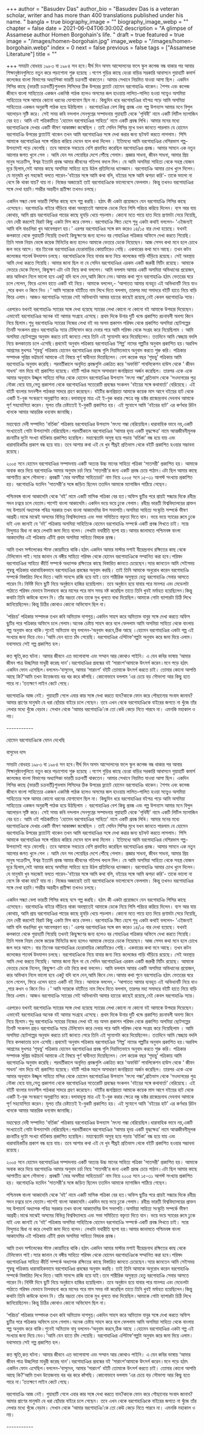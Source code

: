 +++
author = "Basudev Das"
author_bio = "Basudev Das is a veteran scholar, writer and has more than 400 translations published under his name. "
bangla = true
biography_image = ""
biography_image_webp = ""
chapter = false
date = 2021-06-04T06:30:00Z
description = "A glimpse of Assamese author Homen Borgohain's life. "
draft = true
featured = true
image = "/images/homen-borgohain.jpg"
image_webp = "/images/homen-borgohain.webp"
index = 0
next = false
previous = false
tags = ["Assamese Literature"]
title = ""

+++
সময়টা বোধহয় ১৯৮৩ বা ১৯৮৪ সন হবে।দীৰ্ঘ দিন অসম আন্দোলনের ফলে স্কুল কলেজ বন্ধ থাকার পর আবার শিক্ষানুষ্ঠানগুলিতে নতুন করে পড়াশোনা শুরু হয়েছে ।গণেশ গুড়ির কাছে হেংরা বাড়ির সরকারি আবাসনে গুয়াহাটি কমার্স কলেজের বাংলা বিভাগের অধ্যাপিকা ভারতী চক্রবর্তী থাকতেন। আমার সেখানে নিয়মিত যাওয়া আসা ছিল। একদিন পিসির কাছে (ভারতী চক্রবর্তী)শুনলাম পিসিদের ঠিক উপরের ফ্ল্যাটে হোমেন বরগোহাঞি থাকেন। শৈশব এবং কলেজ জীবনে বাংলা সাহিত্যের একজন একনিষ্ঠ পাঠক হলেও অসমের জল হাওয়ায় লালিত-পালিত হওয়া সত্ত্বেও অসমিয়া সাহিত্যের সঙ্গে আমার কোনো ধরনের যোগাযোগ ছিল না। কিছুদিন ধরে বরগোহাঞির বইপত্র পড়ে আমি অসমিয়া সাহিত্যের একজন অনুরাগী পাঠক হয়ে উঠছিলাম । বরগোহাঞির বেশ কিছু প্রবন্ধ এবং গল্প উপন্যাস আমার মনে বিপুল আলোড়ন সৃষ্টি করে। সেই সময় কবি নন্দলাল সেনগুপ্তের সম্পাদনায় গুয়াহাটি থেকে 'পৃথিবী' নামে একটি লিটিল ম্যাগাজিন বের হত। আমি ওই পত্রিকাটিতে 'হোমেন বরগোহাঞির সাহিত্য' নামে একটি প্রবন্ধ লিখি। আমার মনের মধ্যে বরগোহাঞিকে দেখার একটি ভীষণ আকাঙ্ক্ষা জন্মেছিল । তাই সেদিন পিসির মুখে যখন জানতে পারলাম যে হোমেন বরগোহাঞি উপরের ফ্ল্যাটেই থাকেন তখন আমি বরগোহাঞির সঙ্গে দেখা করার জন্য ছটফট করতে লাগলাম। পিসি আমাকে বরগোহাঞির সঙ্গে পরিচয় করিয়ে দেবেন বলে কথা দিলেন । ইতিমধ্যে আমি বরগোহাঞির বেশিরভাগ গল্প-উপন্যাসই পড়ে ফেলেছি। তবে আমাকে সবচেয়ে বেশি প্রভাবিত করেছিল বরগোহাঞির প্রবন্ধ। আমার সামনে এক নতুন আলোর জগত খুলে গেল । আমি যেন সব পেয়েছির দেশে পৌঁছে গেলাম। প্রজ্ঞার সাধনা, জীবন সাধনা, আমার প্রিয় মানুষ সক্রেটিস, ঈশ্বর ইত্যাদি প্রবন্ধ আমার জীবনের গতিপথ বদলে দিল। যে আমি অসমিয়া সাহিত্য থেকে সহস্ত্র যোজন দূরে ছিলাম,সেই আমার কাছে অসমিয়া সাহিত্য হয়ে উঠল প্রতিদিনের ধ্যানজ্ঞান। বরগোহাঞি আমার চোখ খুলে দিলেন। যে মানুষটা খুব সহজেই বলতে পারেন-'বইয়ের সঙ্গে আমি কথা বলি, বইয়ের সঙ্গে আমি ঝগড়া করি'- তাকে ভালো না বেসে কি থাকা যায়? যায় না। নিজের অজান্তেই তাই বরগোহাঞিকে ভালোবেসে ফেললাম। কিন্তু তখনও বরগোহাঞির সঙ্গে দেখা হয়নি।শবরীর অন্তহীন প্রতীক্ষা তখনও চলছে।

একদিন সন্ধ্যা বেলা ভারতী পিসির কাছে বসে গল্প করছি। হঠাৎ কী একটা প্রয়োজনে যেন বরগোহাঞি পিসির কাছে এসেছেন। বরগোহাঞি বাইরে দাঁড়িয়ে থাকা অবস্থাতেই আমাকে ডেকে নিয়ে পিসি পরিচয় করিয়ে দিলেন। ব‍্যস আর যায় কোথায়, আমি প্রায় বরগোহাঞির পায়ের কাছে হুমড়ি খেয়ে পড়লাম। কোনো মতে পায়ে হাত দিয়ে প্রণামটা সেরে নিয়েছি, যেন দেরী করলেই বিরাট কিছু একটা মিস করে ফেলব। বরগোহাঞি স্মিত হেসে শুধু একটা কথাই বললেন- 'এইজন্যই আমি বলি বাঙালিরা খুব আবেগপ্রবণ হয়।' এরপর বরগোহাঞির সঙ্গে কম করেও ১৪/১৫ বার দেখা হয়েছে। যখনই কলকাতা থেকে গুয়াহাটি গিয়েছি তখনই কিছুক্ষণের জন্য হলেও বর গোহাঞির পত্রিকার অফিসে দেখা করতে গিয়েছি। তিনি সমস্ত নিয়ম ভেঙ্গে কয়েক মিনিটের জন্য হলেও আমাকে ভেতরে ডেকে নিয়েছেন। আজ সেসব কথা মনে হলে চোখে জল ভরে আসে। বার তিনেক বরগোহাঞির হেংরাবাড়ির কোয়ার্টারেও গেছি। একবারের কথা মনে আছে। তখন কটন কলেজের শতবর্ষ উদযাপন চলছে। বরগোহাঞিকে নিয়ে যাবার জন্য নিচে কলেজের গাড়ি দাঁড়িয়ে রয়েছে। সেই অবস্থায় আমি দেখা করতে গিয়েছি। আমার জানা ছিল না যে সেদিন বরগোহাঞির এরকম একটি জরুরী মিটিং রয়েছে। আমাকে ভেতরে ডেকে নিলেন, কিছুক্ষণ এটা ওটা নিয়ে কথা বললেন। আমি বললাম আমার একটি অসমিয়া অভিধানের প্রয়োজন, কার অভিধান নিলে ভালো হবে একটু যদি বলে দেন,আমি কিনে নেব।আমার কথা শুনে বরগোহাঞি হঠাৎ ভেতরের ঘরে চলে গেলেন, ফিরে এলেন হাতে একটি বই নিয়ে। আমাকে বললেন,- ‘আপাতত আমার ব্যবহৃত এই অভিধানটি নিয়ে যাও ,পরে কখন ও কিনে নিও ।’ আমি স্যারকে বইটিতে নাম লিখে দিতে বললাম, তারপর মহা সমাদরে বইটি হাতে নিয়ে বাড়ি ফিরে এলাম। আজও বরগোহাঞি স্যারের সেই অভিধানটা আমার হাতের কাছেই রয়েছে,নেই কেবল বরগোহাঞি স্যার।

এরপরেও যখনই বরগোহাঞি স্যারের সঙ্গে দেখা হয়েছে স‍্যারের লেখা কোনো না কোনো বই আমাকে উপহার দিয়েছেন। এভাবেই বরগোহাঞির অনেক বই আমার সংগ্রহে এসেছে। প্রথম দিকে উনার দুটি খন্ডে প্রকাশিত রচনাবলী অবশ্য কিনে নিয়ে ছিলাম।শুধু বরগোহাঞি স্যারের নিজের লেখা বই নয় অসম প্রকাশন পরিষদ থেকে প্রকাশিত অসমিয়া ছোটগল্পের তিনটি সংকলন গ্রন্থও বরগোহাঞি স্যার টেলিফোন করে দেবার পরে আমি পরিষদ থেকে সংগ্রহ করে নিয়েছিলাম । আমি অসমিয়া ছোটগল্পের অনুবাদ করতে চাই জানতে পেরে তিনি এই সুযোগটা করে দিয়েছিলেন। ততদিনে আমি স্বেচ্ছায় বদলি নিয়ে কলকাতায় চলে এসেছি।প্রথমেই অনুবাদ পত্রিকায় বরগোহাঞির ‘শিল্প’ নামের গল্পটির অনুবাদ প্রকাশিত হয়।অরবিন্দ আশ্রমের মুখপত্র ‘শৃন্বন্তু’ পত্রিকায় হোমেন বরগোহাঞির প্রবন্ধ গুলি নিয়মিতভাবে অনুবাদ করতে শুরু করি। পত্রিকার সম্পাদক সুপ্রিয় ভট্টাচার্য আমাকে এই বিষয়ে পূর্ণ স্বাধীনতা দিয়েছিলেন। বেশ কয়েক বছর ‘শৃন্বন্তু’ পত্রিকায় আমি বরগোহাঞি অনুবাদ করেছি। পরবর্তীকালে অনূদিত প্রবন্ধগুলি একত্রিত করে 'অফবিট' পাবলিকেশন হাউস থেকে ' জীবন সাধনা' নাম দিয়ে বই প্রকাশিত হয়েছে। বইটি পাঠক মহলে অসাধারণ জনপ্রিয়তা অর্জন করেছিল। তারপর একে একে আমার অনুবাদে উজ্জ্বল সাহিত্য মন্দির থেকে হোমেন বরগোহাঞির উপন্যাস 'মৎস্য গন্ধা',প্রতিভাস থেকে 'সওদাগরের পুত্র নৌকা বেয়ে যায়,সেতু প্রকাশনা থেকে বরগোহাঞির সতেরোটি প্রবন্ধের সংকলন 'বইয়ের সঙ্গে কথাবার্তা' বেরিয়েছে। এই বইটি বাংলার মননশীল পাঠকরা সাদরে গ্রহণ করেছেন। বইটির জনপ্রিয়তা আমাকে কয়েক মাস আগে বইয়ের হাট থেকে একটি ই-বুক সংস্করণে অনুপ্রাণিত করে।বলাবাহুল্য মাত্র এই ই-বুক করার ক্ষেত্রে বন্ধু ডক্টর রাজেন্দ্রনাথ দেবনাথ আমাকে পূর্ণ সহযোগিতা করেন। মূলত তাঁর চেষ্টাতেই ই-বুকটি প্রকাশিত হয়। এই সুযোগে আমি 'বইয়ের হাট' এর কর্ণধার রিটন খানকে আমার আন্তরিক ধন্যবাদ জানাচ্ছি।

মহাশ্বেতা দেবী সম্পাদিত 'বর্তিকা' পত্রিকায় বরগোহাঞির উপন্যাস 'মৎস্য গন্ধা বেরিয়েছিল।ধারাবাহিক ভাবে নয়,একটি সংখ্যাতেই গোটা উপন্যাসটা বেরিয়েছিল।পরবর্তীকালে বরগোহাঞির ‘আমার হৃদয় একটি যুদ্ধক্ষেত্র’ নামে আত্মজীবনীমূলক রচনাটির দুটো সংখ্যা বর্তিকায় প্রকাশিত হয়েছিল। মহাশ্বেতাদি অসুস্থ হয়ে পড়ায় ‘বর্তিকা’ বন্ধ হয়ে যায় এবং ধারাবাহিকটির প্রকাশ বন্ধ হয়ে যায়। তবে আশার কথা এই যে খুব শীঘ্রই প্রতিভাস থেকে বইটি প্রকাশিত হওয়ার সম্ভাবনা রয়েছে।

২০০৫ সনে হোমেন বরগোহাঞির সম্পাদনায় একটি অত্যন্ত উচ্চ মানের সাহিত্য পত্রিকা 'সাতসরী' প্রকাশিত হয়। আমাকে অবাক করে দিয়ে বরগোহাঞি আমার অনুবাদ চর্চা নিয়ে 'সাতসরী'র জন্য একটি প্রবন্ধ চেয়ে পাঠান।এটা ছিল আমার কাছে আশাতীত রূপে সৌভাগ্য। প্রবন্ধটি 'মোর অসমীয়া সাহিত্যচর্চা' নাম নিয়ে ২০০৫ সনে ১৫-৩১ আগস্ট সংখ্যায় প্রকাশিত হয়। বরগোহাঞি যতদিন 'সাতসরী'র সঙ্গে জড়িত ছিলেন ততদিন আমাকে ম্যাগাজিন পাঠিয়ে গেছেন।

পশ্চিমবঙ্গ বাংলা আকাদেমি থেকে ‘বই’ নামে একটি মাসিক পত্রিকা বের হত।অফিস ছুটির পরে প্রায়ই সন্ধ্যার দিকে রবীন্দ্র সদন চত্বরে চলে যেতাম।পাশেই বাংলা আকাদেমি।একদিন ভয়ে ভয়ে ঢুকে গেলাম। রবীন্দ্র ভারতী বিশ্ববিদ্যালয়ের প্রাক্তন সহ উপাচার্য অধ্যাপক পবিত্র সরকার তখন বাংলা আকাদেমির উপ সভাপতি।অসমিয়া সাহিত্য সংস্কৃতি সম্পর্কে ভীষণ আগ্রহী।মাঝে মাঝেই অসমের বিভিন্ন বিশ্ববিদ্যালয়ে এবং সভা সমিতিতে বক্তৃতা দিতে যান। ভয়ে ভয়ে স্যারের রুমে ঢুকে যাই এবং জানাই যে ‘বই’ পত্রিকায় অসমিয়া সাহিত্যিক হোমেন বরগোহাঞি সম্পর্কে একটি প্রবন্ধ লিখতে চাই। স্যার বিন্দুমাত্র দ্বিধা না করে লেখাটা জমা দিতে বলেন। লেখাটা যথারীতি ছাপা হয়।আমার জানামতে পশ্চিমবঙ্গ বাংলা আকাদেমির এই পত্রিকায় এটিই প্রথম অসমিয়া সাহিত্য বিষয়ক প্রবন্ধ।

আমি তখন সল্টলেকের স্টাফ কোয়ার্টারে থাকি।হঠাৎ একদিন আমার মাস্টার মশাই বীরেন্দ্রনাথ রক্ষিতের কাছ থেকে টেলিফোন পাই।স্যার জানান যে বঙ্গীয় সাহিত্য পরিষদ থেকে হোমেন বরগোহাঞিকে সম্মানিত করা হবে।পরিষদ বরগোহাঞির সাহিত্য কীর্তি সম্পর্কে অধ্যাপক রক্ষিতের কাছে বিস্তারিত জানতে চেয়েছেন।স্যার জানতেন আমি সেইসময় শৃ্ন্বন্তু পত্রিকায় ধারাবাহিকভাবে বরগোহাঞির প্রবন্ধের অনুবাদ করছি। তাই তিনি আমাকে অনুরোধ করেন বরগোহাঞি সম্পর্কে বিস্তারিত লিখে দিতে।আমি সানন্দে রাজি হয়ে যাই।তবে শারীরিক অসুস্থতা হেতু বরগোহাঞি সেবার আসতে পারেন নি।নির্দিষ্ট দিনে ছুটি নিয়ে অনুষ্ঠানে হাজির হয়েছিলাম। তবে অনুষ্ঠান হয়ে যাবার পরে মানপত্র এবং মেডেলটা পাঠাতে পরিষদ যেভাবে টালবাহনা করে মাসের পরে মাস সময় নষ্ট করেছিল তাতে তিনি খুবই মর্মাহত হয়েছিলেন।কিন্তু কথাটা তিনি কাউকে বলেন নি। তাঁর ভদ্রতা বোধ তাকে মুখ খুলতে বাধা দিয়েছিল।আমাকে গোটা ব্যাপারটা চিঠি লিখে জানিয়েছিলেন।কিন্তু চিঠির কোথাও কোনো অভিযোগ ছিল না।

‘পরিচয়’ পত্রিকার সম্পাদক তখন কবি অমিতাভ দাশগুপ্ত।একদিন সাহস করে অমিতাভ বাবুর সঙ্গে দেখা করতে অফিস ছুটির পরে পত্রিকার অফিসে চলে গেলাম।অনেক চেষ্টায় সাহস করে বলে ফেললাম আমি অসমিয়া সাহিত্য থেকে বাংলায় গল্প অনুবাদ করে থাকি।শুনেই অমিতাভ বাবু বললেন-‘অনুবাদ করবে,ঠিক আছে ।হোমেন বরগোহাঞির একটা গল্প এই সংখ্যার জন্য দিয়ে যেও।’আমি যেন হাতে চাঁদ পেয়েছি। বরগোহাঞির এপিটাফ’গল্পটা অনুবাদ করে জমা দিয়ে এলাম। যথাসময়ে সেই গল্প প্রকাশিত হল।

কত স্মৃতি,কত ঘটনা। আমার জীবনে এত ভালোবাসা এবং সম্মান আর কোথাও পাইনি। এ যেন কবির ভাষায় ‘আমার জীবন পাত্র উচ্ছলিয়া মাধুরী করেছ দান’।বরগোহাঞির প্রবন্ধের বই ‘সারাংশ’আমাকে উৎসর্গ করেন।মনে পড়ে হঠাৎ একদিন ফোন এসেছিল।বললেন-‘বাসুদেব, আমার ‘সারাংশ’ বইটি তোমাকে উৎসর্গ করতে চাই। তোমার কোনো আপত্তি আছে কি?’আমি তখন উত্তেজনায় থর থর করে কাঁপছি। কোনোভাবে বললাম ‘এর চেয়ে বড় সৌভাগ্য আর কিছু হতে পারে না।’ততক্ষণে লাইন কেটে গেছে।

বরগোহাঞি আজ নেই। গুয়াহাটি গেলে এবার কার সঙ্গে দেখা করতে যাব?কাকে ফোন করে পৌছানোর সংবাদ জানাব? আমার প্রাণের মানুষটা যে ধরা ছোঁয়ার বাইরে চলে গেছেন। তবে এখন থেকে বরগোহাঞিকে বাইরের জগতে না খুঁজে তাঁর লেখার মধ্যে খুঁজে বেড়াব। সেখান থেকে ‘আমার বরগোহাঞি’কে তো কেউ কেড়ে নিতে পারবে না। এমনকি মহাকাল ও নয়।

\-----------

হোমেন বরগোহাঞিকে যেমন দেখেছি

বাসুদেব দাস

সময়টা বোধহয় ১৯৮৩ বা ১৯৮৪ সন হবে।দীৰ্ঘ দিন অসম আন্দোলনের ফলে স্কুল কলেজ বন্ধ থাকার পর আবার শিক্ষানুষ্ঠানগুলিতে নতুন করে পড়াশোনা শুরু হয়েছে ।গণেশ গুড়ির কাছে হেংরা বাড়ির সরকারি আবাসনে গুয়াহাটি কমার্স কলেজের বাংলা বিভাগের অধ্যাপিকা ভারতী চক্রবর্তী থাকতেন। আমার সেখানে নিয়মিত যাওয়া আসা ছিল। একদিন পিসির কাছে (ভারতী চক্রবর্তী)শুনলাম পিসিদের ঠিক উপরের ফ্ল্যাটে হোমেন বরগোহাঞি থাকেন। শৈশব এবং কলেজ জীবনে বাংলা সাহিত্যের একজন একনিষ্ঠ পাঠক হলেও অসমের জল হাওয়ায় লালিত-পালিত হওয়া সত্ত্বেও অসমিয়া সাহিত্যের সঙ্গে আমার কোনো ধরনের যোগাযোগ ছিল না। কিছুদিন ধরে বরগোহাঞির বইপত্র পড়ে আমি অসমিয়া সাহিত্যের একজন অনুরাগী পাঠক হয়ে উঠছিলাম । বরগোহাঞির বেশ কিছু প্রবন্ধ এবং গল্প উপন্যাস আমার মনে বিপুল আলোড়ন সৃষ্টি করে। সেই সময় কবি নন্দলাল সেনগুপ্তের সম্পাদনায় গুয়াহাটি থেকে 'পৃথিবী' নামে একটি লিটিল ম্যাগাজিন বের হত। আমি ওই পত্রিকাটিতে 'হোমেন বরগোহাঞির সাহিত্য' নামে একটি প্রবন্ধ লিখি। আমার মনের মধ্যে বরগোহাঞিকে দেখার একটি ভীষণ আকাঙ্ক্ষা জন্মেছিল । তাই সেদিন পিসির মুখে যখন জানতে পারলাম যে হোমেন বরগোহাঞি উপরের ফ্ল্যাটেই থাকেন তখন আমি বরগোহাঞির সঙ্গে দেখা করার জন্য ছটফট করতে লাগলাম। পিসি আমাকে বরগোহাঞির সঙ্গে পরিচয় করিয়ে দেবেন বলে কথা দিলেন । ইতিমধ্যে আমি বরগোহাঞির বেশিরভাগ গল্প-উপন্যাসই পড়ে ফেলেছি। তবে আমাকে সবচেয়ে বেশি প্রভাবিত করেছিল বরগোহাঞির প্রবন্ধ। আমার সামনে এক নতুন আলোর জগত খুলে গেল । আমি যেন সব পেয়েছির দেশে পৌঁছে গেলাম। প্রজ্ঞার সাধনা, জীবন সাধনা, আমার প্রিয় মানুষ সক্রেটিস, ঈশ্বর ইত্যাদি প্রবন্ধ আমার জীবনের গতিপথ বদলে দিল। যে আমি অসমিয়া সাহিত্য থেকে সহস্ত্র যোজন দূরে ছিলাম,সেই আমার কাছে অসমিয়া সাহিত্য হয়ে উঠল প্রতিদিনের ধ্যানজ্ঞান। বরগোহাঞি আমার চোখ খুলে দিলেন। যে মানুষটা খুব সহজেই বলতে পারেন-'বইয়ের সঙ্গে আমি কথা বলি, বইয়ের সঙ্গে আমি ঝগড়া করি'- তাকে ভালো না বেসে কি থাকা যায়? যায় না। নিজের অজান্তেই তাই বরগোহাঞিকে ভালোবেসে ফেললাম। কিন্তু তখনও বরগোহাঞির সঙ্গে দেখা হয়নি।শবরীর অন্তহীন প্রতীক্ষা তখনও চলছে।

একদিন সন্ধ্যা বেলা ভারতী পিসির কাছে বসে গল্প করছি। হঠাৎ কী একটা প্রয়োজনে যেন বরগোহাঞি পিসির কাছে এসেছেন। বরগোহাঞি বাইরে দাঁড়িয়ে থাকা অবস্থাতেই আমাকে ডেকে নিয়ে পিসি পরিচয় করিয়ে দিলেন। ব‍্যস আর যায় কোথায়, আমি প্রায় বরগোহাঞির পায়ের কাছে হুমড়ি খেয়ে পড়লাম। কোনো মতে পায়ে হাত দিয়ে প্রণামটা সেরে নিয়েছি, যেন দেরী করলেই বিরাট কিছু একটা মিস করে ফেলব। বরগোহাঞি স্মিত হেসে শুধু একটা কথাই বললেন- 'এইজন্যই আমি বলি বাঙালিরা খুব আবেগপ্রবণ হয়।' এরপর বরগোহাঞির সঙ্গে কম করেও ১৪/১৫ বার দেখা হয়েছে। যখনই কলকাতা থেকে গুয়াহাটি গিয়েছি তখনই কিছুক্ষণের জন্য হলেও বর গোহাঞির পত্রিকার অফিসে দেখা করতে গিয়েছি। তিনি সমস্ত নিয়ম ভেঙ্গে কয়েক মিনিটের জন্য হলেও আমাকে ভেতরে ডেকে নিয়েছেন। আজ সেসব কথা মনে হলে চোখে জল ভরে আসে। বার তিনেক বরগোহাঞির হেংরাবাড়ির কোয়ার্টারেও গেছি। একবারের কথা মনে আছে। তখন কটন কলেজের শতবর্ষ উদযাপন চলছে। বরগোহাঞিকে নিয়ে যাবার জন্য নিচে কলেজের গাড়ি দাঁড়িয়ে রয়েছে। সেই অবস্থায় আমি দেখা করতে গিয়েছি। আমার জানা ছিল না যে সেদিন বরগোহাঞির এরকম একটি জরুরী মিটিং রয়েছে। আমাকে ভেতরে ডেকে নিলেন, কিছুক্ষণ এটা ওটা নিয়ে কথা বললেন। আমি বললাম আমার একটি অসমিয়া অভিধানের প্রয়োজন, কার অভিধান নিলে ভালো হবে একটু যদি বলে দেন,আমি কিনে নেব।আমার কথা শুনে বরগোহাঞি হঠাৎ ভেতরের ঘরে চলে গেলেন, ফিরে এলেন হাতে একটি বই নিয়ে। আমাকে বললেন,- ‘আপাতত আমার ব্যবহৃত এই অভিধানটি নিয়ে যাও ,পরে কখন ও কিনে নিও ।’ আমি স্যারকে বইটিতে নাম লিখে দিতে বললাম, তারপর মহা সমাদরে বইটি হাতে নিয়ে বাড়ি ফিরে এলাম। আজও বরগোহাঞি স্যারের সেই অভিধানটা আমার হাতের কাছেই রয়েছে,নেই কেবল বরগোহাঞি স্যার।

এরপরেও যখনই বরগোহাঞি স্যারের সঙ্গে দেখা হয়েছে স‍্যারের লেখা কোনো না কোনো বই আমাকে উপহার দিয়েছেন। এভাবেই বরগোহাঞির অনেক বই আমার সংগ্রহে এসেছে। প্রথম দিকে উনার দুটি খন্ডে প্রকাশিত রচনাবলী অবশ্য কিনে নিয়ে ছিলাম।শুধু বরগোহাঞি স্যারের নিজের লেখা বই নয় অসম প্রকাশন পরিষদ থেকে প্রকাশিত অসমিয়া ছোটগল্পের তিনটি সংকলন গ্রন্থও বরগোহাঞি স্যার টেলিফোন করে দেবার পরে আমি পরিষদ থেকে সংগ্রহ করে নিয়েছিলাম । আমি অসমিয়া ছোটগল্পের অনুবাদ করতে চাই জানতে পেরে তিনি এই সুযোগটা করে দিয়েছিলেন। ততদিনে আমি স্বেচ্ছায় বদলি নিয়ে কলকাতায় চলে এসেছি।প্রথমেই অনুবাদ পত্রিকায় বরগোহাঞির ‘শিল্প’ নামের গল্পটির অনুবাদ প্রকাশিত হয়।অরবিন্দ আশ্রমের মুখপত্র ‘শৃন্বন্তু’ পত্রিকায় হোমেন বরগোহাঞির প্রবন্ধ গুলি নিয়মিতভাবে অনুবাদ করতে শুরু করি। পত্রিকার সম্পাদক সুপ্রিয় ভট্টাচার্য আমাকে এই বিষয়ে পূর্ণ স্বাধীনতা দিয়েছিলেন। বেশ কয়েক বছর ‘শৃন্বন্তু’ পত্রিকায় আমি বরগোহাঞি অনুবাদ করেছি। পরবর্তীকালে অনূদিত প্রবন্ধগুলি একত্রিত করে 'অফবিট' পাবলিকেশন হাউস থেকে ' জীবন সাধনা' নাম দিয়ে বই প্রকাশিত হয়েছে। বইটি পাঠক মহলে অসাধারণ জনপ্রিয়তা অর্জন করেছিল। তারপর একে একে আমার অনুবাদে উজ্জ্বল সাহিত্য মন্দির থেকে হোমেন বরগোহাঞির উপন্যাস 'মৎস্য গন্ধা',প্রতিভাস থেকে 'সওদাগরের পুত্র নৌকা বেয়ে যায়,সেতু প্রকাশনা থেকে বরগোহাঞির সতেরোটি প্রবন্ধের সংকলন 'বইয়ের সঙ্গে কথাবার্তা' বেরিয়েছে। এই বইটি বাংলার মননশীল পাঠকরা সাদরে গ্রহণ করেছেন। বইটির জনপ্রিয়তা আমাকে কয়েক মাস আগে বইয়ের হাট থেকে একটি ই-বুক সংস্করণে অনুপ্রাণিত করে।বলাবাহুল্য মাত্র এই ই-বুক করার ক্ষেত্রে বন্ধু ডক্টর রাজেন্দ্রনাথ দেবনাথ আমাকে পূর্ণ সহযোগিতা করেন। মূলত তাঁর চেষ্টাতেই ই-বুকটি প্রকাশিত হয়। এই সুযোগে আমি 'বইয়ের হাট' এর কর্ণধার রিটন খানকে আমার আন্তরিক ধন্যবাদ জানাচ্ছি।

মহাশ্বেতা দেবী সম্পাদিত 'বর্তিকা' পত্রিকায় বরগোহাঞির উপন্যাস 'মৎস্য গন্ধা বেরিয়েছিল।ধারাবাহিক ভাবে নয়,একটি সংখ্যাতেই গোটা উপন্যাসটা বেরিয়েছিল।পরবর্তীকালে বরগোহাঞির ‘আমার হৃদয় একটি যুদ্ধক্ষেত্র’ নামে আত্মজীবনীমূলক রচনাটির দুটো সংখ্যা বর্তিকায় প্রকাশিত হয়েছিল। মহাশ্বেতাদি অসুস্থ হয়ে পড়ায় ‘বর্তিকা’ বন্ধ হয়ে যায় এবং ধারাবাহিকটির প্রকাশ বন্ধ হয়ে যায়। তবে আশার কথা এই যে খুব শীঘ্রই প্রতিভাস থেকে বইটি প্রকাশিত হওয়ার সম্ভাবনা রয়েছে।

২০০৫ সনে হোমেন বরগোহাঞির সম্পাদনায় একটি অত্যন্ত উচ্চ মানের সাহিত্য পত্রিকা 'সাতসরী' প্রকাশিত হয়। আমাকে অবাক করে দিয়ে বরগোহাঞি আমার অনুবাদ চর্চা নিয়ে 'সাতসরী'র জন্য একটি প্রবন্ধ চেয়ে পাঠান।এটা ছিল আমার কাছে আশাতীত রূপে সৌভাগ্য। প্রবন্ধটি 'মোর অসমীয়া সাহিত্যচর্চা' নাম নিয়ে ২০০৫ সনে ১৫-৩১ আগস্ট সংখ্যায় প্রকাশিত হয়। বরগোহাঞি যতদিন 'সাতসরী'র সঙ্গে জড়িত ছিলেন ততদিন আমাকে ম্যাগাজিন পাঠিয়ে গেছেন।

পশ্চিমবঙ্গ বাংলা আকাদেমি থেকে ‘বই’ নামে একটি মাসিক পত্রিকা বের হত।অফিস ছুটির পরে প্রায়ই সন্ধ্যার দিকে রবীন্দ্র সদন চত্বরে চলে যেতাম।পাশেই বাংলা আকাদেমি।একদিন ভয়ে ভয়ে ঢুকে গেলাম। রবীন্দ্র ভারতী বিশ্ববিদ্যালয়ের প্রাক্তন সহ উপাচার্য অধ্যাপক পবিত্র সরকার তখন বাংলা আকাদেমির উপ সভাপতি।অসমিয়া সাহিত্য সংস্কৃতি সম্পর্কে ভীষণ আগ্রহী।মাঝে মাঝেই অসমের বিভিন্ন বিশ্ববিদ্যালয়ে এবং সভা সমিতিতে বক্তৃতা দিতে যান। ভয়ে ভয়ে স্যারের রুমে ঢুকে যাই এবং জানাই যে ‘বই’ পত্রিকায় অসমিয়া সাহিত্যিক হোমেন বরগোহাঞি সম্পর্কে একটি প্রবন্ধ লিখতে চাই। স্যার বিন্দুমাত্র দ্বিধা না করে লেখাটা জমা দিতে বলেন। লেখাটা যথারীতি ছাপা হয়।আমার জানামতে পশ্চিমবঙ্গ বাংলা আকাদেমির এই পত্রিকায় এটিই প্রথম অসমিয়া সাহিত্য বিষয়ক প্রবন্ধ।

আমি তখন সল্টলেকের স্টাফ কোয়ার্টারে থাকি।হঠাৎ একদিন আমার মাস্টার মশাই বীরেন্দ্রনাথ রক্ষিতের কাছ থেকে টেলিফোন পাই।স্যার জানান যে বঙ্গীয় সাহিত্য পরিষদ থেকে হোমেন বরগোহাঞিকে সম্মানিত করা হবে।পরিষদ বরগোহাঞির সাহিত্য কীর্তি সম্পর্কে অধ্যাপক রক্ষিতের কাছে বিস্তারিত জানতে চেয়েছেন।স্যার জানতেন আমি সেইসময় শৃ্ন্বন্তু পত্রিকায় ধারাবাহিকভাবে বরগোহাঞির প্রবন্ধের অনুবাদ করছি। তাই তিনি আমাকে অনুরোধ করেন বরগোহাঞি সম্পর্কে বিস্তারিত লিখে দিতে।আমি সানন্দে রাজি হয়ে যাই।তবে শারীরিক অসুস্থতা হেতু বরগোহাঞি সেবার আসতে পারেন নি।নির্দিষ্ট দিনে ছুটি নিয়ে অনুষ্ঠানে হাজির হয়েছিলাম। তবে অনুষ্ঠান হয়ে যাবার পরে মানপত্র এবং মেডেলটা পাঠাতে পরিষদ যেভাবে টালবাহনা করে মাসের পরে মাস সময় নষ্ট করেছিল তাতে তিনি খুবই মর্মাহত হয়েছিলেন।কিন্তু কথাটা তিনি কাউকে বলেন নি। তাঁর ভদ্রতা বোধ তাকে মুখ খুলতে বাধা দিয়েছিল।আমাকে গোটা ব্যাপারটা চিঠি লিখে জানিয়েছিলেন।কিন্তু চিঠির কোথাও কোনো অভিযোগ ছিল না।

‘পরিচয়’ পত্রিকার সম্পাদক তখন কবি অমিতাভ দাশগুপ্ত।একদিন সাহস করে অমিতাভ বাবুর সঙ্গে দেখা করতে অফিস ছুটির পরে পত্রিকার অফিসে চলে গেলাম।অনেক চেষ্টায় সাহস করে বলে ফেললাম আমি অসমিয়া সাহিত্য থেকে বাংলায় গল্প অনুবাদ করে থাকি।শুনেই অমিতাভ বাবু বললেন-‘অনুবাদ করবে,ঠিক আছে ।হোমেন বরগোহাঞির একটা গল্প এই সংখ্যার জন্য দিয়ে যেও।’আমি যেন হাতে চাঁদ পেয়েছি। বরগোহাঞির এপিটাফ’গল্পটা অনুবাদ করে জমা দিয়ে এলাম। যথাসময়ে সেই গল্প প্রকাশিত হল।

কত স্মৃতি,কত ঘটনা। আমার জীবনে এত ভালোবাসা এবং সম্মান আর কোথাও পাইনি। এ যেন কবির ভাষায় ‘আমার জীবন পাত্র উচ্ছলিয়া মাধুরী করেছ দান’।বরগোহাঞির প্রবন্ধের বই ‘সারাংশ’আমাকে উৎসর্গ করেন।মনে পড়ে হঠাৎ একদিন ফোন এসেছিল।বললেন-‘বাসুদেব, আমার ‘সারাংশ’ বইটি তোমাকে উৎসর্গ করতে চাই। তোমার কোনো আপত্তি আছে কি?’আমি তখন উত্তেজনায় থর থর করে কাঁপছি। কোনোভাবে বললাম ‘এর চেয়ে বড় সৌভাগ্য আর কিছু হতে পারে না।’ততক্ষণে লাইন কেটে গেছে।

বরগোহাঞি আজ নেই। গুয়াহাটি গেলে এবার কার সঙ্গে দেখা করতে যাব?কাকে ফোন করে পৌছানোর সংবাদ জানাব? আমার প্রাণের মানুষটা যে ধরা ছোঁয়ার বাইরে চলে গেছেন। তবে এখন থেকে বরগোহাঞিকে বাইরের জগতে না খুঁজে তাঁর লেখার মধ্যে খুঁজে বেড়াব। সেখান থেকে ‘আমার বরগোহাঞি’কে তো কেউ কেড়ে নিতে পারবে না। এমনকি মহাকাল ও নয়।

\-----------